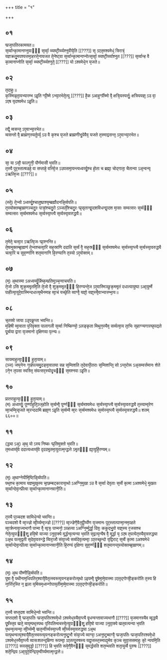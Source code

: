 +++
title = "१"

+++
## ०१
प्प्रजा᳘पतिरकामयत॥  
स᳘र्व्वान्का᳘मानाप्नुयाᳫँ᳭ स᳘र्व्वा᳘ व्व्यष्टी᳘र्व्व्यश्नुवीये᳘ति [[???]] स᳘ ऽएत᳘मश्वमेधं᳘ त्रिरात्रं᳘ यज्ञक्रतु᳘मपश्यत्तमा᳘हरत्ते᳘नायजत ते᳘नेष्ट्वा स᳘र्व्वान्का᳘मानाप्नोत्स᳘र्व्वा᳘ व्व्यष्टी᳘र्व्व्याश्नुत [[???]] स᳘र्व्वान्ह वै का᳘मानाप्नोति स᳘र्व्वा᳘ व्व्यष्टी᳘र्व्व्यश्नुते᳘ [[???]] यो ऽश्वमेधे᳘न य᳘जते॥  
## ०२
त᳘दाहुः॥  
क᳘स्मिन्नृता᳘वभ्यारम्भ ऽइ᳘ति ग्ग्री᳘ष्मे ऽभ्या᳘रभेते᳘त्यु [[???]] है᳘क ऽआहुर्ग्ग्रीष्मो वै᳘ क्षत्रि᳘यस्यर्त्तुः᳘ क्षत्रिययज्ञ᳘ ऽउ वा᳘ ऽएष य᳘दश्वमेध ऽइ᳘ति॥  
## ०३
तद्वै᳘ व्वसन्त᳘ ऽए᳘वाभ्या᳘रभेत॥  
व्वसन्तो वै᳘ ब्राह्मण᳘स्यर्तुर्य्य᳘ ऽउ वै क᳘श्च य᳘जते ब्राह्मणीभू᳘येवैव᳘ यजते त᳘स्माद्वसन्त᳘ ऽए᳘वाभ्या᳘रभेत॥  
## ०४
सा᳘ या ऽसौ᳘ फाल्गुनी᳘ पौर्णमासी भ᳘वति॥  
त᳘स्यै पुर᳘स्तात्षडहे᳘ वा सप्ताहे᳘ वर्त्त्वि᳘ज ऽउपसमा᳘यन्त्यध्वर्य्यु᳘श्च हो᳘ता च ब्रह्मा᳘ चोद्गाता᳘ चैतान्वा ऽअ᳘न्वन्य᳘ ऽऋत्वि᳘जः [[???]]॥  
## ०५
(स्ते᳘) ते᳘भ्यो ऽध्वर्य्यु᳘श्चातुष्प्राश्य᳘म्ब्रह्मौदनन्नि᳘र्व्वपति॥  
त᳘स्योक्तम्ब्रा᳘ह्मणञ्चतु᳘रः पात्रां᳘श्चतु᳘रो ऽञ्जलीं᳘श्चतु᳘रः प्प्र᳘सृतान्द्वा᳘दशविधन्द्वा᳘दश मा᳘साः सम्वत्सरः स᳘र्व्वᳫँ᳭ सम्वत्सरः स᳘र्व्वमश्वमेधः स᳘र्व्वस्या᳘प्त्यै स᳘र्व्वस्या᳘वरुद्ध्यै॥  
## ०६
त᳘मेते᳘ चत्वा᳘र ऽऋत्वि᳘जः प्प्रा᳘श्नन्ति॥  
ते᳘षामुक्तम्ब्रा᳘ह्मणं ते᳘भ्यश्चत्वा᳘रि सह᳘स्राणि ददाति स᳘र्व्वं वै᳘ सह᳘स्रᳫँ᳭ स᳘र्व्वमश्वमेधः स᳘र्व्वस्या᳘प्त्यै स᳘र्व्वस्या᳘वरुद्ध्यै चत्वा᳘रि च सुव᳘र्ण्णानि शत᳘मानानि हि᳘रण्यानि त᳘स्यो ऽए᳘वोक्तम्॥  
## ०७
(म᳘) अ᳘थास्मा ऽअध्वर्य्यु᳘र्न्निष्क᳘म्प्रतिमुञ्च᳘न्वाचयति॥  
ते᳘जो ऽसि शुक्र᳘ममृ᳘तमि᳘ति ते᳘जो वै᳘ शुक्र᳘ममृ᳘तᳫँ᳭ हि᳘रण्यन्ते᳘ज ऽए᳘वास्मिञ्छुक्र᳘ममृ᳘तं दधात्यायुष्पा ऽआ᳘युर्म्मे पाहीत्या᳘युरे᳘वास्मिन्दधात्य᳘थैनमाह व्वा᳘चं यच्छे᳘ति व्वाग्वै᳘ यज्ञो᳘ यज्ञ᳘स्यै᳘वाभ्यारम्भा᳘य॥  
## ०८
च᳘तस्रो जाया ऽउ᳘पकॢप्ता भवन्ति॥  
म᳘हिषी व्वा᳘वाता प᳘रिवृक्ता पालागली स᳘र्व्वा निष्किण्यो᳘ ऽलङ्कृता मिथुन᳘स्यैव᳘ सर्व्वत्वा᳘य ता᳘भिः स᳘हाग्न्यगारम्प्र᳘पद्यते पू᳘र्व्वया द्वारा य᳘जमानो द᳘क्षिणया प᳘त्न्यः॥  
## ०९
सायमाहुत्या᳘ᳫँ᳘ हुता᳘याम्॥  
(ञ्ज) जघ᳘नेनः गा᳘र्हपत्यमु᳘दङ्वा᳘वातया सह स᳘म्विशति त᳘देवापी᳘तराः स᳘म्विशन्ति᳘ सो ऽन्त᳘रोरू ऽअ᳘सम्वर्त्तमानः शेते ऽने᳘न त᳘पसा स्वस्ति᳘ संवत्सर᳘स्योदृ᳘चᳫँ᳭ स᳘मश्नवा ऽइ᳘ति॥  
## १०
प्रातराहुत्या᳘ᳫँ᳘ हुता᳘याम्॥  
(म) अध्वर्य्युः᳘ पूर्ण्णाहुति᳘ञ्ज᳘होति स᳘र्व्वम्वै᳘ पूर्ण्णᳫँ᳭ स᳘र्व्वमश्वमेधः स᳘र्व्वस्या᳘प्त्यै स᳘र्व्वस्या᳘वरुद्ध्यै त᳘स्याम्व᳘रेण व्वा᳘चम्वि᳘सृजते व्व᳘रन्ददामि ब्रह्म᳘ण ऽइ᳘ति स᳘र्व्वम्वै व्व᳘रः स᳘र्व्वमश्वमेधः स᳘र्व्वस्या᳘प्त्यै स᳘र्व्वस्या᳘वरुद्ध्यै॥ शतम् ६६००॥  
## ११
(द्ध्या ऽअ᳘) अ᳘थ᳘ यो ऽस्य निष्कः प्प्र᳘तिमुक्तो भ᳘वति॥  
त᳘मध्वर्य्य᳘वे ददात्यध्वर्य्य᳘वे द᳘ददमृ᳘तमा᳘युरात्म᳘न्द्धत्ते ऽमृ᳘तᳫँ᳭ ह्या᳘युर्हि᳘रण्यम्॥  
## १२
(म᳘) अ᳘थाग्नेयीमि᳘ष्टिन्नि᳘र्व्वपति॥  
पथ᳘श्च का᳘माय यज्ञमुख᳘स्य चा᳘छम्बट्काराया᳘थो ऽअग्नि᳘मुखा ऽउ वै स᳘र्व्वा देव᳘ताः स᳘र्व्वे का᳘मा ऽअश्वमेधे᳘ मुखतः स᳘र्व्वान्देवा᳘न्प्रीत्वा स᳘र्व्वान्का᳘मानाप्नवानी᳘ति॥  
## १३
त᳘स्यै प᳘ञ्चदश सामिधे᳘न्यो भवन्ति॥  
पञ्चदशो वै व्व᳘ज्ज्रो व्वी᳘र्य्यम्व᳘ज्ज्रो [[???]] व्व᳘ज्ज्रेणै᳘वैत᳘द्वी᳘र्य्येण य᳘जमानः पुर᳘स्तात्पाप्मा᳘नम᳘पहते व्वा᳘र्त्रघ्नावा᳘ज्यभागौ पाप्मा वै᳘ व्वृत्रः᳘ पाप्मनो᳘ ऽपहत्या ऽअग्नि᳘र्म्मूर्द्धा᳘ दिवः᳘ ककुद्भु᳘वो यज्ञ᳘स्य र᳘जसश्च नेते᳘त्युपाᳫँ᳭शु᳘ हवि᳘षो याज्या ऽनुवा᳘क्ये मूर्द्धन्व᳘त्यन्या भ᳘वति स᳘द्वत्य᳘न्यैष वै᳘ मूर्द्धा य᳘ ऽएष त᳘पत्येत᳘स्यैवा᳘वरुद्ध्या ऽअ᳘थ यत्स᳘द्वती स᳘देवा᳘वरुन्द्धे व्विरा᳘जौ संया᳘ज्ये सर्व्वदेव᳘त्यम्वा᳘ ऽएतच्छ᳘न्दो य᳘द्विराट् स᳘र्व्वे का᳘मा ऽअश्वमेधे स᳘र्व्वान्देवा᳘न्प्रीत्वा स᳘र्व्वान्का᳘मानाप्नवानी᳘ति हि᳘रण्यं द᳘क्षिणा सुव᳘र्ण्णᳫँ᳭ शत᳘मानन्त᳘स्योक्तम्ब्रा᳘ह्मणम्॥  
## १४
(म᳘) अ᳘थ पौष्णीन्नि᳘र्व्वपति॥  
पूषा वै᳘ पथीनाम᳘धिपतिर᳘श्वायै᳘वैत᳘त्स्वस्त्य᳘यनङ्करोत्य᳘थो ऽइयम्वै᳘ पू᳘षेमा᳘मे᳘वास्मा ऽएत᳘द्गोप्त्री᳘ङ्करोति त᳘स्य हि ना᳘र्त्तिर᳘स्ति न᳘ ह्वला य᳘मियम᳘ध्वन्गोपाय᳘तीमा᳘मे᳘वास्मा ऽएत᳘द्गोप्त्री᳘ङ्करोति॥  
## १५
त᳘स्यै सप्त᳘दश सामिधे᳘न्यो भवन्ति॥  
सप्तदशो वै᳘ प्प्रजा᳘पतिः प्प्रजा᳘पतिरश्वमे᳘धो ऽश्वमेध᳘स्यैवा᳘प्त्यै वृ᳘धन्वन्तावाज्यभागौ [[???]] य᳘जमानस्यैव व्वृ᳘द्ध्यै पू᳘षँस्त᳘व व्व्रते᳘ व्वय᳘म्पथ᳘स्पथः प᳘रिपतिम्वचस्ये᳘त्युपाᳫँ᳭शु᳘ हवि᳘षो याज्या ऽनुवा᳘क्ये व्व्रत᳘वत्यन्या भ᳘वति प᳘थन्व᳘त्यन्या᳘ व्वी᳘र्य्यम्वै᳘ व्व्रत᳘न्वीर्य्यस्या᳘प्त्यै व्वी᳘र्य्यस्या᳘वरुद्ध्या ऽअ᳘थ यत्प᳘थन्वत्य᳘श्वायै᳘वैत᳘त्स्वस्त्य᳘यनङ्करोत्यनुष्टु᳘भौ संया᳘ज्ये व्वाग्वा᳘ ऽअनुष्टुब्वाग्वै᳘ प्प्रजा᳘पतिः प्प्रजा᳘पतिरश्वमे᳘धो ऽश्वमेध᳘स्यैवा᳘प्त्यै व्वासःशतन्द᳘क्षिणा रूपम्वा᳘ ऽएतत्पु᳘रुषस्य यद्वा᳘सस्त᳘स्माद्य᳘मेव क᳘ञ्च सुवा᳘ससमाहुः को᳘ न्वयमि᳘ति [[???]] रूपस᳘मृद्धो [[???]] हि भ᳘वति रूपे᳘णै᳘वैनᳫँ᳭ स᳘मर्द्धयति शत᳘म्भवति शता᳘युर्व्वै पुरुषः [[???]] शते᳘न्द्रिय ऽआ᳘युरे᳘वेन्द्रिय᳘म्वीर्य्यमात्म᳘न्द्धत्ते॥  
